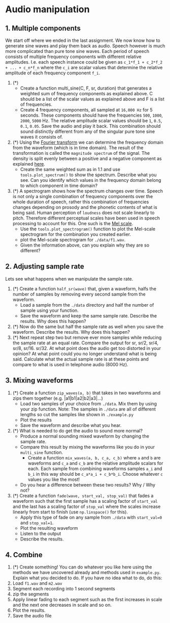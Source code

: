 # Audio manipulation

## 1. Multiple components
We start off where we ended in the last assignment. We now know how to generate sine waves and play them back as audio. Speech however is much more complicated than pure tone sine waves. Each period of speech consists of multiple frequency components with different relative amplitudes. I.e. each speech instance could be given as `c_1*f_1 + c_2*f_2 + ... + c_n*f_n` where the `c_i` are scalar values that determine the relative amplitude of each frequency component `f_i`.
1. (*)
    * Create a function multi_sine(C, F, sr, duration) that generates a weighted sum of frequency components as explained above. C should be a list of the scalar values as explained above and F is a list of frequencies.
    * Create 4 frequency components, all sampled at `16,000 Hz` for 5 seconds. These components should have the frequencies `500`, `1000`, `2000`, `5000` Hz. The relative amplitude scalar values should be `1`, `0.5`, `0.1`, `0.05`. Save the audio and play it back. This combination should sound distinctly different from any of the singular pure tone sine waves it consists of.
2. (*) Using the [Fourier transform](https://en.wikipedia.org/wiki/Fourier_transform) we can determine the frequency domain from the waveform (which is in time domain). The result of the transformation is called the `magnitude spectrum` of the signal. The density is split evenly between a positive and a negative component as explained [here](https://en.wikipedia.org/wiki/Euler%27s_formula#Relationship_to_trigonometry).
    * Create the same weighted sum as in 1.1 and use `tools.plot_spectrum()` to show the spectrum. Describe what you see. Can you identify which values in the frequency domain belong to which component in time domain?
3. (*) A spectrogram shows how the spectrum changes over time. Speech is not only a single combination of frequency components over the whole duration of speech, rather this combination of frequencies changes depending on prosody and the phonetic contents of what is being said. Human perception of `loudness` does not scale linearly to pitch. Therefore different perceptual scales have been used in speech processing to account for this. One such is the [Mel scale](https://en.wikipedia.org/wiki/Mel_scale).
    * Use the `tools.plot_spectrogram()` function to plot the Mel-scale spectrogram for the combination you created earlier.
    * plot the Mel-scale spectrogram for `./data/f1.wav`.
    * Given the information above, can you explain why they are so different?


## 2. Adjusting sample rate
Lets see what happens when we manipulate the sample rate.
1. (*) Create a function `half_sr(wave)` that, given a waveform, halfs the number of samples by removing every second sample from the waveform.
    * Load a sample from the `./data` directory and half the number of sample using your function.
    * Save the waveform and keep the same sample rate. Describe the results. Why does this happen?
2. (*) Now do the same but half the sample rate as well when you save the waveform. Describe the results. Why does this happen?
3. (*) Next repeat step two but remove ever more samples while reducing the sample rate at an equal rate. Compare the output for sr, sr/2, sr/4, sr/8, sr/16. sr/32. At what point does the audio get too distorted in your opinion? At what point could you no longer understand what is being said. Calculate what the actual sample rate is at these points and compare to what is used in telephone audio (8000 Hz).


## 3. Mixing waveforms
1. (*) Create a function `zip_waves(a, b)` that takes in two waveforms and zips them together (e.g. |a1|b1|a2|b2|a3|...)
    * Load two samples of your choice from `./data`. Mix them by using your zip function. Note: The samples in `./data` are all of different lengths so cut the samples like shown in `./example.py`
    * Plot the results
    * Save the waveform and describe what you hear.
2. (*) What is needed to do get the audio to sound more normal?
    * Produce a normal sounding mixed waveform by changing the sample rate.
    * Compare this result by mixing the waveforms like you do in your `multi_sine` function.
        * Create a function `mix_waves(a, b, c_a, c_b)` where `a` and `b` are waveforms and `c_a` and `c_b` are the relative amplitude scalars for each. Each sample from combining waveforms samples `a_i` and `b_i` in this way should be `c_a*a_i + c_b*b_i`. Choose whatever `c` values you like the most!
    * Do you hear a difference between these two results? Why / Why not?
3. (*) Create a function `fade(wave, start_val, stop_val)` that fades a waveform such that the first sample has a scaling factor of `start_val` and the last has a scaling factor of `stop_val` where the scales increase linearly from start to finish (use `np.linspace()` for this).
    * Apply this type of fade on any sample from `./data` with `start_val=0` and `stop_val=1`.
    * Plot the resulting waveform
    * Listen to the output
    * Describe the results.


## 4. Combine
1. (*) Create something! You can do whatever you like here using the methods we have uncovered already and methods used in `example.py`. Explain what you decided to do. If you have no idea what to do, do this:
1. Load `f1.wav` and `m2.wav`
2. Segment each recording into 1 second segments
3. zip the segments
4. Apply linear fading to each segment such as the first increases in scale and the next one decreases in scale and so on.
5. Plot the results.
6. Save the audio file
